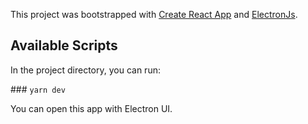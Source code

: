 This project was bootstrapped with [Create React App](https://github.com/facebook/create-react-app) and [ElectronJs](https://www.electronjs.org/).

## Available Scripts

In the project directory, you can run:

### `yarn dev`

You can open this app with Electron UI.
